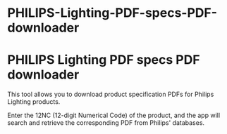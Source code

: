 # PHILIPS-Lighting-PDF-specs-PDF-downloader
# PHILIPS Lighting PDF specs PDF downloader

This tool allows you to download product specification PDFs for Philips Lighting products. 

Enter the 12NC (12-digit Numerical Code) of the product, and the app will search and retrieve the corresponding PDF from Philips' databases.
